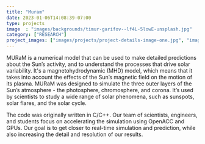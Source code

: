 ```yaml
---
title: "Muram"
date: 2023-01-06T14:08:39-07:00
type: projects
image  : "images/backgrounds/timur-garifov--lf4L-5lowE-unsplash.jpg"
category: ["RESEARCH"]
project_images: ["images/projects/project-details-image-one.jpg", "images/projects/project-details-image-two.jpg"]
---
```



MURaM is a numerical model that can be used to make detailed predictions about the Sun’s activity, and to understand the processes that drive solar variability. It's a magnetohydrodynamic (MHD) model, which means that it takes into account the effects of the Sun’s magnetic field on the motion of its plasma. MURaM was designed to simulate the three outer layers of the Sun’s atmosphere - the photosphere, chromosphere, and corona. It’s used by scientists to study a wide range of solar phenomena, such as sunspots, solar flares, and the solar cycle. 

The code was originally written in C/C++. Our team of scientists, engineers, and students focus on accelerating the simulation using OpenACC and GPUs. Our goal is to get closer to real-time simulation and prediction, while also increasing the detail and resolution of our results. 

